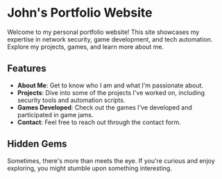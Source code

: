 # John's Portfolio Website

Welcome to my personal portfolio website! This site showcases my expertise in network security, game development, and tech automation. Explore my projects, games, and learn more about me.

## Features

- **About Me**: Get to know who I am and what I'm passionate about.
- **Projects**: Dive into some of the projects I've worked on, including security tools and automation scripts.
- **Games Developed**: Check out the games I've developed and participated in game jams.
- **Contact**: Feel free to reach out through the contact form.

## Hidden Gems

Sometimes, there's more than meets the eye. If you're curious and enjoy exploring, you might stumble upon something interesting.